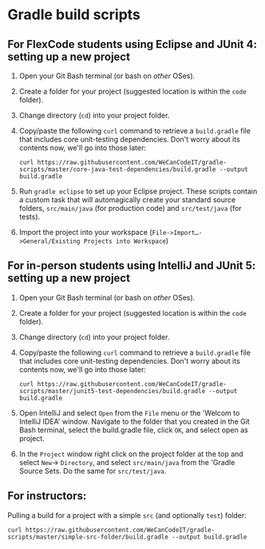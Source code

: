 # Gradle build scripts

## For FlexCode students using Eclipse and JUnit 4: setting up a new project

1. Open your Git Bash terminal (or bash on *other* OSes).
1. Create a folder for your project (suggested location is within the `code` folder).
1. Change directory (`cd`) into your project folder.
1. Copy/paste the following `curl` command to retrieve a `build.gradle` file that includes core unit-testing dependencies. Don't worry about its contents now, we'll go into those later:

	`curl https://raw.githubusercontent.com/WeCanCodeIT/gradle-scripts/master/core-java-test-dependencies/build.gradle --output build.gradle`
		
1. Run `gradle eclipse` to set up your Eclipse project. These scripts contain a custom task that will automagically create your standard source folders, `src/main/java` (for production code) and `src/test/java` (for tests).
1. Import the project into your workspace (`File->Import…->General/Existing Projects into Workspace`)

## For in-person students using IntelliJ and JUnit 5: setting up a new project

1. Open your Git Bash terminal (or bash on *other* OSes).
1. Create a folder for your project (suggested location is within the `code` folder).
1. Change directory (`cd`) into your project folder.
1. Copy/paste the following `curl` command to retrieve a `build.gradle` file that includes core unit-testing dependencies. Don't worry about its contents now, we'll go into those later:

	`curl https://raw.githubusercontent.com/WeCanCodeIT/gradle-scripts/master/junit5-test-dependencies/build.gradle --output build.gradle`

1. Open IntelliJ and select `Open` from the `File` menu or the 'Welcom to IntelliJ IDEA' window.  Navigate to the folder that you created in the Git Bash terminal, select the build.gradle file, click `OK`, and select open as project.
1. In the `Project` window right click on the project folder at the top and select `New`-> `Directory`, and select `src/main/java` from the 'Gradle Source Sets.  Do the same for `src/test/java`.

## For instructors:

Pulling a build for a project with a simple `src` (and optionally `test`) folder:

`curl https://raw.githubusercontent.com/WeCanCodeIT/gradle-scripts/master/simple-src-folder/build.gradle --output build.gradle`